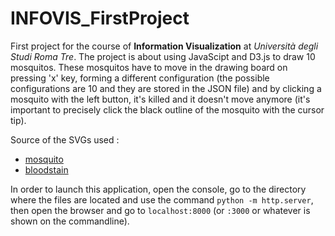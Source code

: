 # INFOVIS_FirstProject
First project for the course of __Information Visualization__ at _Università degli Studi Roma Tre_. The project is about using JavaScipt and D3.js to draw 10 mosquitos. These mosquitos have to move in the drawing board on pressing 'x' key, forming a different configuration (the possible configurations are 10 and they are stored in the JSON file) and by clicking a mosquito with the left button, it's killed and it doesn't move anymore (it's important to precisely click the black outline of the mosquito with the cursor tip).

Source of the SVGs used :
- [mosquito](https://www.flaticon.com/free-icon/mosquito_1779542)
- [bloodstain](https://www.flaticon.com/free-icon/spot_519043)

In order to launch this application, open the console, go to the directory where the files are located and use the 
command `python -m http.server`, then open the browser and go to `localhost:8000` (or `:3000` or whatever is shown on the commandline).
